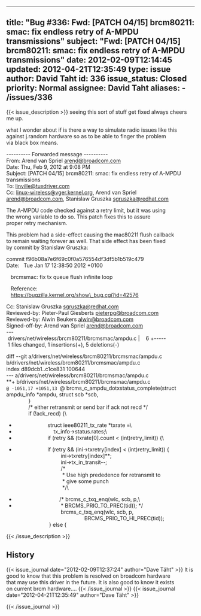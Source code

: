 
---
title: "Bug #336: Fwd: [PATCH 04/15] brcm80211: smac: fix endless retry of A-MPDU transmissions"
subject: "Fwd: [PATCH 04/15] brcm80211: smac: fix endless retry of A-MPDU transmissions"
date: 2012-02-09T12:14:45
updated: 2012-04-21T12:35:49
type: issue
author: David Taht
id: 336
issue_status: Closed
priority: Normal
assignee: David Taht
aliases:
    - /issues/336
---

{{< issue_description >}}
seeing this sort of stuff get fixed always cheers me up.

what I wonder about if is there a way to simulate radio issues like
this\
against j.random hardware so as to be able to finger the problem\
via black box means.

---------- Forwarded message ----------\
From: Arend van Spriel <arend@broadcom.com>\
Date: Thu, Feb 9, 2012 at 9:08 PM\
Subject: \[PATCH 04/15\] brcm80211: smac: fix endless retry of A-MPDU\
transmissions\
To: linville@tuxdriver.com\
Cc: linux-wireless@vger.kernel.org, Arend van Spriel\
<arend@broadcom.com>, Stanislaw Gruszka <sgruszka@redhat.com>

The A-MPDU code checked against a retry limit, but it was using\
the wrong variable to do so. This patch fixes this to assure\
proper retry mechanism.

This problem had a side-effect causing the mac80211 flush callback\
to remain waiting forever as well. That side effect has been fixed\
by commit by Stanislaw Gruszka:

commit f96b08a7e6f69c0f0a576554df3df5b1b519c479\
Date:   Tue Jan 17 12:38:50 2012 +0100

   brcmsmac: fix tx queue flush infinite loop

   Reference:\
   https://bugzilla.kernel.org/show\_bug.cgi?id=42576

Cc: Stanislaw Gruszka <sgruszka@redhat.com>\
Reviewed-by: Pieter-Paul Giesberts <pieterpg@broadcom.com>\
Reviewed-by: Alwin Beukers <alwin@broadcom.com>\
Signed-off-by: Arend van Spriel <arend@broadcom.com>\
---\
 drivers/net/wireless/brcm80211/brcmsmac/ampdu.c |    6 +-----\
 1 files changed, 1 insertions(+), 5 deletions(-)

diff --git a/drivers/net/wireless/brcm80211/brcmsmac/ampdu.c\
b/drivers/net/wireless/brcm80211/brcmsmac/ampdu.c\
index d89dcb1..c1ce831 100644\
--- a/drivers/net/wireless/brcm80211/brcmsmac/ampdu.c\
**+ b/drivers/net/wireless/brcm80211/brcmsmac/ampdu.c\
`@ -1051,17 +1051,13 `@ brcms\_c\_ampdu\_dotxstatus\_complete(struct\
ampdu\_info \*ampdu, struct scb \*scb,\
               }\
               /\* either retransmit or send bar if ack not recd \*/\
               if (!ack\_recd) {\
-                       struct ieee80211\_tx\_rate \*txrate =\
-                           tx\_info-&gt;status.rates;\
-                       if (retry && (txrate\[0\].count &lt;
(int)retry\_limit)) {\
+                       if (retry && (ini-&gt;txretry\[index\] &lt;
(int)retry\_limit)) {\
                               ini-&gt;txretry\[index\]**;\
                               ini-&gt;tx\_in\_transit--;\
                               /\*\
                                \* Use high prededence for retransmit
to\
                                \* give some punch\
                                \*/\
-                               /\* brcms\_c\_txq\_enq(wlc, scb, p,\
-                                \* BRCMS\_PRIO\_TO\_PREC(tid)); \*/\
                               brcms\_c\_txq\_enq(wlc, scb, p,\
                                             
 BRCMS\_PRIO\_TO\_HI\_PREC(tid));\
                       } else {


{{< /issue_description >}}

## History
{{< issue_journal date="2012-02-09T12:37:24" author="Dave Täht" >}}
It is good to know that this problem is resolved on broadcom hardware\
that may use this driver in the future. It is also good to know it
exists\
on current brcm hardware....
{{< /issue_journal >}}
{{< issue_journal date="2012-04-21T12:35:49" author="Dave Täht" >}}

{{< /issue_journal >}}

